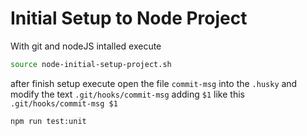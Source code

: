 # Initial Setup to Node Project

With git and nodeJS intalled execute
```BASH
source node-initial-setup-project.sh
```
after finish setup execute
open the file `commit-msg` into the `.husky` and modify the text `.git/hooks/commit-msg` adding `$1` like this `.git/hooks/commit-msg $1` 
```BASH
npm run test:unit
```
